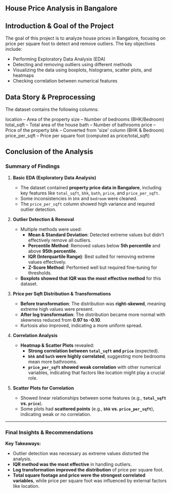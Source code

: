 ## **House Price Analysis in Bangalore**

## **Introduction & Goal of the Project**
The goal of this project is to analyze house prices in Bangalore, focusing on price per square foot to detect and remove outliers. The key objectives include:

- Performing Exploratory Data Analysis (EDA)
- Detecting and removing outliers using different methods
- Visualizing the data using boxplots, histograms, scatter plots, and heatmaps
- Checking correlation between numerical features

## **Data Story & Preprocessing**
The dataset contains the following columns:

location – Area of the property
size – Number of bedrooms (BHK/Bedroom)
total_sqft – Total area of the house
bath – Number of bathrooms
price – Price of the property
bhk – Converted from 'size' column (BHK & Bedroom)
price_per_sqft – Price per square foot (computed as price/total_sqft)

## **Conclusion of the Analysis**  

### **Summary of Findings**  
1. **Basic EDA (Exploratory Data Analysis)**  
   - The dataset contained **property price data in Bangalore**, including key features like `total_sqft`, `bhk`, `bath`, `price`, and `price_per_sqft`.
   - Some inconsistencies in `bhk` and `bedroom` were cleaned.
   - The `price_per_sqft` column showed high variance and required outlier detection.

2. **Outlier Detection & Removal**  
   - Multiple methods were used:
     - **Mean & Standard Deviation**: Detected extreme values but didn't effectively remove all outliers.
     - **Percentile Method**: Removed values below **5th percentile** and above **95th percentile**.
     - **IQR (Interquartile Range)**: Best suited for removing extreme values effectively.
     - **Z-Score Method**: Performed well but required fine-tuning for thresholds.  
   - **Boxplots showed that IQR was the most effective method** for this dataset.

3. **Price per Sqft Distribution & Transformations**  
   - **Before transformation**: The distribution was **right-skewed**, meaning extreme high values were present.
   - **After log transformation**: The distribution became more normal with skewness reduced from **0.97 to -0.10**.
   - Kurtosis also improved, indicating a more uniform spread.

4. **Correlation Analysis**  
   - **Heatmap & Scatter Plots** revealed:
     - **Strong correlation between `total_sqft` and `price`** (expected).
     - **`bhk` and `bath` were highly correlated**, suggesting more bedrooms mean more bathrooms.
     - **`price_per_sqft` showed weak correlation** with other numerical variables, indicating that factors like location might play a crucial role.

5. **Scatter Plots for Correlation**  
   - Showed linear relationships between some features (e.g., **`total_sqft` vs. `price`**).
   - Some plots had **scattered points** (e.g., **`bhk` vs. `price_per_sqft`**), indicating weak or no correlation.

---

### **Final Insights & Recommendations**  
 **Key Takeaways:**
- Outlier detection was necessary as extreme values distorted the analysis.
- **IQR method was the most effective** in handling outliers.
- **Log transformation improved the distribution** of price per square foot.
- **Total square footage and price were the strongest correlated variables**, while price per square foot was influenced by external factors like location.
